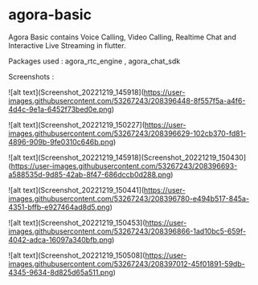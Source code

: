 # agora-basic

Agora Basic contains  Voice Calling, Video Calling, Realtime Chat and Interactive Live Streaming in flutter.

Packages used :
agora_rtc_engine , agora_chat_sdk

Screenshots :

![alt text](Screenshot_20221219_145918](https://user-images.githubusercontent.com/53267243/208396448-8f557f5a-a4f6-4d4c-9e1a-6452f73bed0e.png)

![alt text](Screenshot_20221219_150227](https://user-images.githubusercontent.com/53267243/208396629-102cb370-fd81-4896-909b-9fe0310c646b.png)

![alt text](Screenshot_20221219_145918](Screenshot_20221219_150430](https://user-images.githubusercontent.com/53267243/208396693-a588535d-9d85-42ab-8f47-686dccb0d288.png)

![alt text](Screenshot_20221219_150441](https://user-images.githubusercontent.com/53267243/208396780-e494b517-845a-4351-bffb-e927464ad8d5.png)

![alt text](Screenshot_20221219_150453](https://user-images.githubusercontent.com/53267243/208396866-1ad10bc5-659f-4042-adca-16097a340bfb.png)

![alt text](Screenshot_20221219_150508](https://user-images.githubusercontent.com/53267243/208397012-45f01891-59db-4345-9634-8d825d65a511.png)
